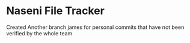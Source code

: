 # Naseni File Tracker

Created Another branch james for personal commits that have not been verified by the whole team
